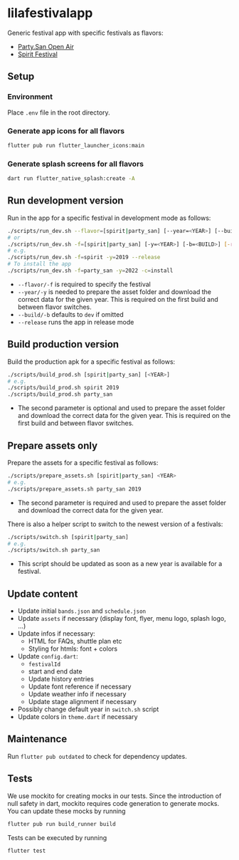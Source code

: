 # lilafestivalapp

Generic festival app with specific festivals as flavors:

* [Party.San Open Air](https://www.party-san.de)
* [Spirit Festival](https://www.spirit-festival.com)

## Setup

### Environment

Place `.env` file in the root directory.
<!-- TODO(SF) BUILD release mention signing keys -->
<!-- flutter v 3.0.5 -->

### Generate app icons for all flavors

```sh
flutter pub run flutter_launcher_icons:main
```

### Generate splash screens for all flavors

```sh
dart run flutter_native_splash:create -A
```

## Run development version

Run in the app for a specific festival in development mode as follows:

```sh
./scripts/run_dev.sh --flavor=[spirit|party_san] [--year=<YEAR>] [--build=<BUILD>] [--release]
# or
./scripts/run_dev.sh -f=[spirit|party_san] [-y=<YEAR>] [-b=<BUILD>] [-r]
# e.g.
./scripts/run_dev.sh -f=spirit -y=2019 --release
# To install the app
./scripts/run_dev.sh -f=party_san -y=2022 -c=install
```

* `--flavor/-f` is required to specify the festival
* `--year/-y` is needed to prepare the asset folder and download the correct data for the given year. This is required on the first build and between flavor switches.
* `--build/-b` defaults to `dev` if omitted
* `--release` runs the app in release mode

## Build production version

Build the production apk for a specific festival as follows:

```sh
./scripts/build_prod.sh [spirit|party_san] [<YEAR>]
# e.g.
./scripts/build_prod.sh spirit 2019
./scripts/build_prod.sh party_san
```

* The second parameter is optional and used to prepare the asset folder and download the correct data for the given year. This is required on the first build and between flavor switches.

## Prepare assets only

Prepare the assets for a specific festival as follows:

```sh
./scripts/prepare_assets.sh [spirit|party_san] <YEAR>
# e.g.
./scripts/prepare_assets.sh party_san 2019
```

* The second parameter is required and used to prepare the asset folder and download the correct data for the given year.

There is also a helper script to switch to the newest version of a festivals:

```sh
./scripts/switch.sh [spirit|party_san]
# e.g.
./scripts/switch.sh party_san
```

* This script should be updated as soon as a new year is available for a festival.

## Update content

* Update initial `bands.json` and `schedule.json`
* Update `assets` if necessary (display font, flyer, menu logo, splash logo, ...)
* Update infos if necessary:
  * HTML for FAQs, shuttle plan etc
  * Styling for htmls: font + colors
* Update `config.dart`:
  * `festivalId`
  * start and end date
  * Update history entries
  * Update font reference if necessary
  * Update weather info if necessary
  * Update stage alignment if necessary
* Possibly change default year in `switch.sh` script
* Update colors in `theme.dart` if necessary

## Maintenance

Run `flutter pub outdated` to check for dependency updates.

## Tests

We use mockito for creating mocks in our tests. Since the introduction of null safety in dart, mockito requires code
generation to generate mocks. You can update these mocks by running

```sh
flutter pub run build_runner build
```

Tests can be executed by running

```sh
flutter test
```

